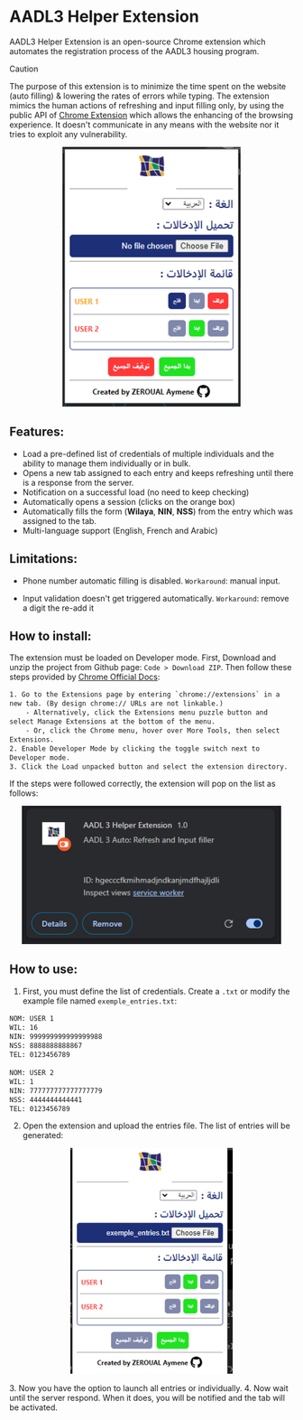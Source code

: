 # AADL3 Helper Extension
AADL3 Helper Extension is an open-source Chrome extension which automates the registration process of the AADL3 housing program. 

> [!CAUTION]
> The purpose of this extension is to minimize the time spent on the website (auto filling) & lowering the rates of errors while typing. The extension mimics the human actions of refreshing and input filling only, by using the public API of [Chrome Extension](https://developer.chrome.com/docs/extensions) which allows the enhancing of the browsing experience. It doesn't communicate in any means with the website nor it tries to exploit any vulnerability. 

<p align="center">
  <img height="460" src="res/extension_preview.PNG">
</p>

## Features:

- Load a pre-defined list of credentials of multiple individuals and the ability to manage them individually or in bulk.
- Opens a new tab assigned to each entry and keeps refreshing until there is a response from the server.
- Notification on a successful load (no need to keep checking)
- Automatically opens a session (clicks on the orange box)
-  Automatically fills the form (**Wilaya**, **NIN**, **NSS**) from the entry which was assigned to the tab.
- Multi-language support (English, French and Arabic)

## Limitations:

- Phone number automatic filling is disabled. `Workaround`: manual input.

-  Input validation doesn't get triggered automatically. `Workaround`: remove a digit the re-add it

## How to install:
The extension must be loaded on Developer mode. First, Download and unzip the project from Github page: `Code > Download ZIP`. Then follow  these steps provided by [Chrome Official Docs](https://developer.chrome.com/docs/extensions/get-started/tutorial/hello-world):

```
1. Go to the Extensions page by entering `chrome://extensions` in a new tab. (By design chrome:// URLs are not linkable.)
	- Alternatively, click the Extensions menu puzzle button and select Manage Extensions at the bottom of the menu.
	- Or, click the Chrome menu, hover over More Tools, then select Extensions.
2. Enable Developer Mode by clicking the toggle switch next to Developer mode.
3. Click the Load unpacked button and select the extension directory. 
```
If the steps were followed correctly, the extension will pop on the list as follows:

<p align="center">
  <img width="460" src="res/extension_dev.PNG">
</p>

## How to use:
1. First, you must define the list of credentials. Create a `.txt` or modify the example file named `exemple_entries.txt`:
```
NOM: USER 1
WIL: 16
NIN: 999999999999999988
NSS: 8888888888867
TEL: 0123456789

NOM: USER 2
WIL: 1
NIN: 777777777777777779
NSS: 4444444444441
TEL: 0123456789
```
2. Open the extension and upload the entries file. The list of entries will be generated:
<p align="center">
  <img height="400" src="res/extension_loaded_entries.PNG">
</p>
3. Now you have the option to launch all entries or individually.
4. Now wait until the server respond. When it does, you will be notified and the tab will be activated.